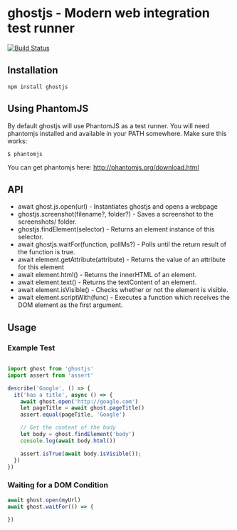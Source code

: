 # ghostjs - Modern web integration test runner

[![Build Status](https://travis-ci.org/KevinGrandon/ghostjs.svg?branch=master)](https://travis-ci.org/KevinGrandon/ghostjs)

## Installation

```
npm install ghostjs
```


## Using PhantomJS

By default ghostjs will use PhantomJS as a test runner. You will need phantomjs installed and available in your PATH somewhere. Make sure this works:
```
$ phantomjs
```

You can get phantomjs here: http://phantomjs.org/download.html


## API

* await ghost.js.open(url) - Instantiates ghostjs and opens a webpage
* ghostjs.screenshot(filename?, folder?) - Saves a screenshot to the screenshots/ folder.
* ghostjs.findElement(selector) - Returns an element instance of this selector.
* await ghostjs.waitFor(function, pollMs?) - Polls until the return result of the function is true.
* await element.getAttribute(attribute) - Returns the value of an attribute for this element
* await element.html() - Returns the innerHTML of an element.
* await element.text() - Returns the textContent of an element.
* await element.isVisible() - Checks whether or not the element is visible.
* await element.scriptWith(func) - Executes a function which receives the DOM element as the first argument.

## Usage

### Example Test

```js

import ghost from 'ghostjs'
import assert from 'assert'

describe('Google', () => {
  it('has a title', async () => {
    await ghost.open('http://google.com')
    let pageTitle = await ghost.pageTitle()
    assert.equal(pageTitle, 'Google')

    // Get the content of the body
    let body = ghost.findElement('body')
    console.log(await body.html())

    assert.isTrue(await body.isVisible());
  })
})

```

### Waiting for a DOM Condition

```js
await ghost.open(myUrl)
await ghost.waitFor(() => {
  
})
```
